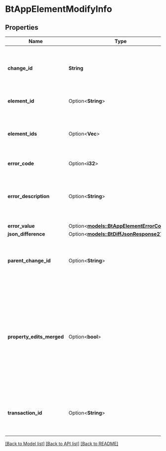 # BtAppElementModifyInfo

## Properties

Name | Type | Description | Notes
------------ | ------------- | ------------- | -------------
**change_id** | **String** | The latest change id for the element, after the edit was committed. | 
**element_id** | Option<**String**> | The id of the edited element. | [optional]
**element_ids** | Option<**Vec<String>**> | The ids of the edited elements, if multiple elements were edited. | [optional]
**error_code** | Option<**i32**> | `0: OK (healthy) | 1: INFO | 2: WARNING | 3: ERROR (dangling or view generation call failed) | 4: UNKNOWN` | [optional]
**error_description** | Option<**String**> | A human-readable value for the error that occurred, if one occurred. | [optional]
**error_value** | Option<[**models::BtAppElementErrorCode**](BTAppElementErrorCode.md)> |  | [optional]
**json_difference** | Option<[**models::BtDiffJsonResponse2725**](BTDiffJsonResponse-2725.md)> |  | [optional]
**parent_change_id** | Option<**String**> | The latest change id for the element, before the edit was made. | [optional]
**property_edits_merged** | Option<**bool**> | When committing a transaction, this field indicates if the properties of the application element were changed after the transaction was created. | [optional]
**transaction_id** | Option<**String**> | The id of the transaction in which the edit was applied. | [optional]

[[Back to Model list]](../README.md#documentation-for-models) [[Back to API list]](../README.md#documentation-for-api-endpoints) [[Back to README]](../README.md)


